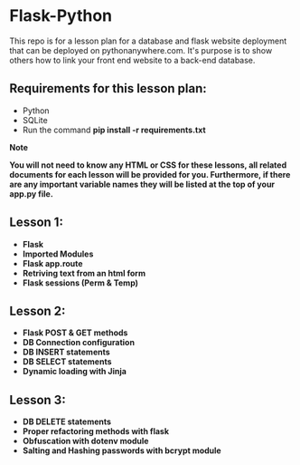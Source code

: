 # Flask-Python
This repo is for a lesson plan for a database and flask website deployment that can be deployed on pythonanywhere.com.
It's purpose is to show others how to link your front end website to a back-end database.

## Requirements for this lesson plan:
- Python
- SQLite
- Run the command <B>pip install -r requirements.txt<B>

>[!NOTE]
> You will not need to know any HTML or CSS for these lessons, all related documents for each lesson will be provided for you. Furthermore, if there are any important variable names they will be listed at the top of your app.py file.

## Lesson 1:
- Flask
- Imported Modules
- Flask app.route
- Retriving text from an html form
- Flask sessions (Perm & Temp)

## Lesson 2:
- Flask POST & GET methods
- DB Connection configuration
- DB INSERT statements
- DB SELECT statements
- Dynamic loading with Jinja

## Lesson 3:
- DB DELETE statements
- Proper refactoring methods with flask
- Obfuscation with dotenv module
- Salting and Hashing passwords with bcrypt module
